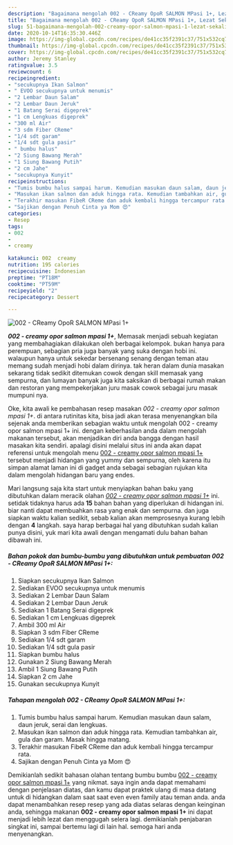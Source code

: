 ```yaml
---
description: "Bagaimana mengolah 002 - CReamy OpoR SALMON MPasi 1+, Lezat Sekali"
title: "Bagaimana mengolah 002 - CReamy OpoR SALMON MPasi 1+, Lezat Sekali"
slug: 51-bagaimana-mengolah-002-creamy-opor-salmon-mpasi-1-lezat-sekali
date: 2020-10-14T16:35:30.446Z
image: https://img-global.cpcdn.com/recipes/de41cc35f2391c37/751x532cq70/002-creamy-opor-salmon-mpasi-1-foto-resep-utama.jpg
thumbnail: https://img-global.cpcdn.com/recipes/de41cc35f2391c37/751x532cq70/002-creamy-opor-salmon-mpasi-1-foto-resep-utama.jpg
cover: https://img-global.cpcdn.com/recipes/de41cc35f2391c37/751x532cq70/002-creamy-opor-salmon-mpasi-1-foto-resep-utama.jpg
author: Jeremy Stanley
ratingvalue: 3.5
reviewcount: 6
recipeingredient:
- "secukupnya Ikan Salmon"
- " EVOO secukupnya untuk menumis"
- "2 Lembar Daun Salam"
- "2 Lembar Daun Jeruk"
- "1 Batang Serai digeprek"
- "1 cm Lengkuas digeprek"
- "300 ml Air"
- "3 sdm Fiber CReme"
- "1/4 sdt garam"
- "1/4 sdt gula pasir"
- " bumbu halus"
- "2 Siung Bawang Merah"
- "1 Siung Bawang Putih"
- "2 cm Jahe"
- "secukupnya Kunyit"
recipeinstructions:
- "Tumis bumbu halus sampai harum. Kemudian masukan daun salam, daun jeruk, serai dan lengkuas."
- "Masukan ikan salmon dan aduk hingga rata. Kemudian tambahkan air, gula dan garam. Masak hingga matang."
- "Terakhir masukan FibeR CReme dan aduk kembali hingga tercampur rata."
- "Sajikan dengan Penuh Cinta ya Mom 😍"
categories:
- Resep
tags:
- 002
- 
- creamy

katakunci: 002  creamy 
nutrition: 195 calories
recipecuisine: Indonesian
preptime: "PT18M"
cooktime: "PT59M"
recipeyield: "2"
recipecategory: Dessert

---
```



![002 - CReamy OpoR SALMON MPasi 1+](https://img-global.cpcdn.com/recipes/de41cc35f2391c37/751x532cq70/002-creamy-opor-salmon-mpasi-1-foto-resep-utama.jpg)

<b><i>002 - creamy opor salmon mpasi 1+</i></b>, Memasak menjadi sebuah kegiatan yang membahagiakan dilakukan oleh berbagai kelompok. bukan hanya para perempuan, sebagian pria juga banyak yang suka dengan hobi ini. walaupun hanya untuk sekedar bersenang senang dengan teman atau memang sudah menjadi hobi dalam dirinya. tak heran dalam dunia masakan sekarang tidak sedikit ditemukan cowok dengan skill memasak yang sempurna, dan lumayan banyak juga kita saksikan di berbagai rumah makan dan restoran yang mempekerjakan juru masak cowok sebagai juru masak mumpuni nya.

Oke, kita awali ke pembahasan resep masakan <i>002 - creamy opor salmon mpasi 1+</i>. di antara rutinitas kita, bisa jadi akan terasa menyenangkan bila sejenak anda memberikan sebagian waktu untuk mengolah 002 - creamy opor salmon mpasi 1+ ini. dengan keberhasilan anda dalam mengolah makanan tersebut, akan menjadikan diri anda bangga dengan hasil masakan kita sendiri. apalagi disini melalui situs ini anda akan dapat referensi untuk mengolah menu <u>002 - creamy opor salmon mpasi 1+</u> tersebut menjadi hidangan yang yummy dan sempurna, oleh karena itu simpan alamat laman ini di gadget anda sebagai sebagian rujukan kita dalam mengolah hidangan baru yang endes.




Mari langsung saja kita start untuk menyiapkan bahan baku yang dibutuhkan dalam meracik olahan <u><i>002 - creamy opor salmon mpasi 1+</i></u> ini. setidak tidaknya harus ada <b>15</b> bahan bahan yang diperlukan di hidangan ini. biar nanti dapat membuahkan rasa yang enak dan sempurna. dan juga siapkan waktu kalian sedikit, sebab kalian akan memprosesnya kurang lebih dengan <b>4</b> langkah. saya harap berbagai hal yang dibutuhkan sudah kalian punya disini, yuk mari kita awali dengan mengamati dulu bahan bahan dibawah ini.

<!--inarticleads1-->

##### Bahan pokok dan bumbu-bumbu yang dibutuhkan untuk pembuatan 002 - CReamy OpoR SALMON MPasi 1+:

1. Siapkan secukupnya Ikan Salmon
1. Sediakan  EVOO secukupnya untuk menumis
1. Sediakan 2 Lembar Daun Salam
1. Sediakan 2 Lembar Daun Jeruk
1. Sediakan 1 Batang Serai digeprek
1. Sediakan 1 cm Lengkuas digeprek
1. Ambil 300 ml Air
1. Siapkan 3 sdm Fiber CReme
1. Sediakan 1/4 sdt garam
1. Sediakan 1/4 sdt gula pasir
1. Siapkan  bumbu halus
1. Gunakan 2 Siung Bawang Merah
1. Ambil 1 Siung Bawang Putih
1. Siapkan 2 cm Jahe
1. Gunakan secukupnya Kunyit




<!--inarticleads2-->

##### Tahapan mengolah 002 - CReamy OpoR SALMON MPasi 1+:

1. Tumis bumbu halus sampai harum. Kemudian masukan daun salam, daun jeruk, serai dan lengkuas.
1. Masukan ikan salmon dan aduk hingga rata. Kemudian tambahkan air, gula dan garam. Masak hingga matang.
1. Terakhir masukan FibeR CReme dan aduk kembali hingga tercampur rata.
1. Sajikan dengan Penuh Cinta ya Mom 😍




Demikianlah sedikit bahasan olahan tentang bumbu bumbu <u>002 - creamy opor salmon mpasi 1+</u> yang nikmat. saya ingin anda dapat memahami dengan penjelasan diatas, dan kamu dapat praktek ulang di masa datang untuk di hidangkan dalam saat saat even even family atau teman anda. anda dapat menambahkan resep resep yang ada diatas selaras dengan keinginan anda, sehingga makanan <b>002 - creamy opor salmon mpasi 1+</b> ini dapat menjadi lebih lezat dan menggugah selera lagi. demikianlah penjabaran singkat ini, sampai bertemu lagi di lain hal. semoga hari anda menyenangkan.

